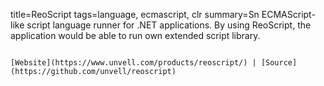 title=ReoScript
tags=language, ecmascript, clr
summary=Sn ECMAScript-like script language runner for .NET applications. By using ReoScript, the application would be able to run own extended script library.
~~~~~~

[Website](https://www.unvell.com/products/reoscript/) | [Source](https://github.com/unvell/reoscript)

